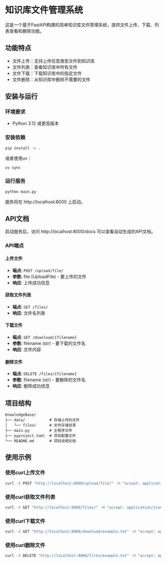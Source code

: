# 知识库文件管理系统

这是一个基于FastAPI构建的简单知识库文件管理系统，提供文件上传、下载、列表查看和删除功能。

## 功能特点

- 文件上传：支持上传任意类型文件到知识库
- 文件列表：查看知识库中所有文件
- 文件下载：下载知识库中的指定文件
- 文件删除：从知识库中删除不需要的文件

## 安装与运行

### 环境要求

- Python 3.12 或更高版本

### 安装依赖

```bash
pip install -e .
```

或者使用uv：

```bash
uv sync
```

### 运行服务

```bash
python main.py
```

服务将在 http://localhost:8000 上启动。

## API文档

启动服务后，访问 http://localhost:8000/docs 可以查看自动生成的API文档。

### API端点

#### 上传文件

- **端点**: `POST /upload/file/`
- **参数**: file (UploadFile) - 要上传的文件
- **响应**: 上传成功信息

#### 获取文件列表

- **端点**: `GET /files/`
- **响应**: 文件名列表

#### 下载文件

- **端点**: `GET /download/{filename}`
- **参数**: filename (str) - 要下载的文件名
- **响应**: 文件内容

#### 删除文件

- **端点**: `DELETE /files/{filename}`
- **参数**: filename (str) - 要删除的文件名
- **响应**: 删除成功信息

## 项目结构

```
KnowledgeBase/
├── data/           # 存储上传的文件
│   └── files/      # 文件存储目录
├── main.py         # 主程序文件
├── pyproject.toml  # 项目配置文件
└── README.md       # 项目说明文档
```

## 使用示例

### 使用curl上传文件

```bash
curl -X POST "http://localhost:8000/upload/file/" -H "accept: application/json" -H "Content-Type: multipart/form-data" -F "file=@example.txt"
```

### 使用curl获取文件列表

```bash
curl -X GET "http://localhost:8000/files/" -H "accept: application/json"
```

### 使用curl下载文件

```bash
curl -X GET "http://localhost:8000/download/example.txt" -H "accept: application/octet-stream" -o downloaded_file.txt
```

### 使用curl删除文件

```bash
curl -X DELETE "http://localhost:8000/files/example.txt" -H "accept: application/json"
```